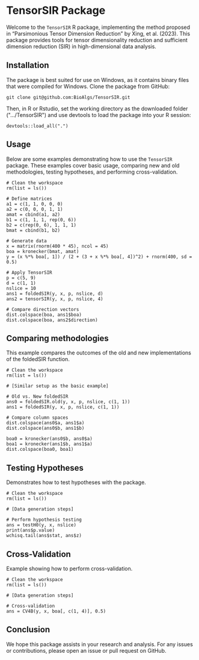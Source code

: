 # TensorSIR Package

Welcome to the `TensorSIR` R package, implementing the method proposed in “Parsimonious Tensor Dimension Reduction” by Xing, et al. (2023). This package provides tools for tensor dimensionality reduction and sufficient dimension reduction (SIR) in high-dimensional data analysis.

## Installation
The package is best suited for use on Windows, as it contains binary files that were compiled for Windows.
Clone the package from GitHub:
```{bash}
git clone git@github.com:BioAlgs/TensorSIR.git
```
Then, in R or Rstudio, set the working directory as the downloaded folder (".../TensorSIR") and use devtools to load the package into your R session:
```{r}
devtools::load_all(".")
```
## Usage
Below are some examples demonstrating how to use the `TensorSIR` package. These examples cover basic usage, comparing new and old methodologies, testing hypotheses, and performing cross-validation.
```{r}
# Clean the workspace
rm(list = ls())

# Define matrices
a1 = c(1, 1, 0, 0, 0)
a2 = c(0, 0, 0, 1, 1)
amat = cbind(a1, a2)
b1 = c(1, 1, 1, rep(0, 6))
b2 = c(rep(0, 6), 1, 1, 1)
bmat = cbind(b1, b2)

# Generate data
x = matrix(rnorm(400 * 45), ncol = 45)
boa = kronecker(bmat, amat)
y = (x %*% boa[, 1]) / (2 + (3 + x %*% boa[, 4])^2) + rnorm(400, sd = 0.5)

# Apply TensorSIR
p = c(5, 9)
d = c(1, 1)
nslice = 10
ans1 = foldedSIR(y, x, p, nslice, d)
ans2 = tensorSIR(y, x, p, nslice, 4)

# Compare direction vectors
dist.colspace(boa, ans1$boa)
dist.colspace(boa, ans2$direction)
```
## Comparing methodologies
This example compares the outcomes of the old and new implementations of the foldedSIR function.
```{r}
# Clean the workspace
rm(list = ls())

# [Similar setup as the basic example]

# Old vs. New foldedSIR
ans0 = foldedSIR.old(y, x, p, nslice, c(1, 1))
ans1 = foldedSIR(y, x, p, nslice, c(1, 1))

# Compare column spaces
dist.colspace(ans0$a, ans1$a)
dist.colspace(ans0$b, ans1$b)

boa0 = kronecker(ans0$b, ans0$a)
boa1 = kronecker(ans1$b, ans1$a)
dist.colspace(boa0, boa1)
```

## Testing Hypotheses
Demonstrates how to test hypotheses with the package.
```{r}
# Clean the workspace
rm(list = ls())

# [Data generation steps]

# Perform hypothesis testing
ans = testH0(y, x, nslice)
print(ans$p.value)
wchisq.tail(ans$stat, ans$z)
```

## Cross-Validation
Example showing how to perform cross-validation.
```{r}
# Clean the workspace
rm(list = ls())

# [Data generation steps]

# Cross-validation
ans = CV4B(y, x, boa[, c(1, 4)], 0.5)
```
## Conclusion
We hope this package assists in your research and analysis. For any issues or contributions, please open an issue or pull request on GitHub.

